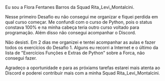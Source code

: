 Eu sou a Flora Fentanes Barros da Squad Rita_Levi_Montalcini.

Nesse primeiro Desafio eu não consegui me organizar e fiquei perdida em qual curso começar. Me confundi com o curso de Python, pois o status constava 100% e na minha cabeça teria outro curso voltado para programação. Além disso não consegui acompanhar o Discord.

Não desisti. Em 2 dias me organizei e tentei acompanhar as aulas e fazer todos os exercícios do Desafio 1. Alguns eu recorri a Internet e o último da lista de "Exercícios Funções e Extras de Python" sobre a Forca, não consegui fazer.

Agradeço a oportunidade e para as próxiams tarefas estarei mais atenta ao Discord e poderei contribuir mais com a minha Squad Rita_Levi_Montalcini.

 